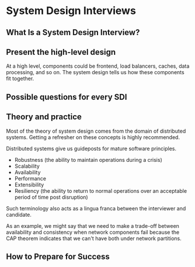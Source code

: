 # System Design Interviews

## What Is a System Design Interview?

## Present the high-level design

At a high level, components could be frontend, load balancers, caches, data processing, and so on. The system design tells us how these components fit together.

## Possible questions for every SDI

## Theory and practice

Most of the theory of system design comes from the domain of distributed systems. Getting a refresher on these concepts is highly recommended.

Distributed systems give us guideposts for mature software principles.

- Robustness (the ability to maintain operations during a crisis)
- Scalability
- Availability
- Performance
- Extensibility
- Resiliency (the ability to return to normal operations over an acceptable period of time post disruption)

Such terminology also acts as a lingua franca between the interviewer and candidate.

As an example, we might say that we need to make a trade-off between availability and consistency when network components fail because the CAP theorem indicates that we can't have both under network partitions.

## How to Prepare for Success
